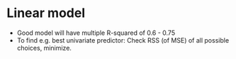 # Linear model

- Good model will have multiple R-squared of 0.6 - 0.75
- To find e.g. best univariate predictor: Check RSS (of MSE) of all possible
  choices, minimize.
